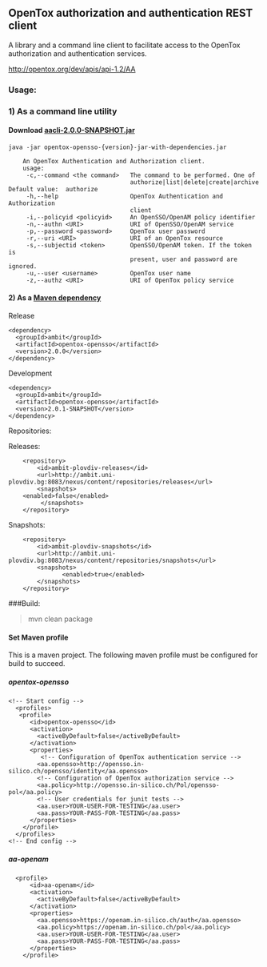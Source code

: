 ## OpenTox authorization and authentication REST client

A library and a command line client to facilitate access to the OpenTox authorization and authentication services.

http://opentox.org/dev/apis/api-1.2/AA

### Usage:


### 1) As a command line utility

#### Download [aacli-2.0.0-SNAPSHOT.jar](http://sourceforge.net/projects/ambit/files/opentox-aa-cli/aacli-2.0.0-SNAPSHOT.jar/download)



````
java -jar opentox-opensso-{version}-jar-with-dependencies.jar

	An OpenTox Authentication and Authorization client.
	usage: 
	 -c,--command <the command>   The command to be performed. One of
	                              authorize|list|delete|create|archive Default value:  authorize
	 -h,--help                    OpenTox Authentication and Authorization
	                              client
	 -i,--policyid <policyid>     An OpenSSO/OpenAM policy identifier
	 -n,--authn <URI>             URI of OpenSSO/OpenAM service 
	 -p,--password <password>     OpenTox user password
	 -r,--uri <URI>               URI of an OpenTox resource
	 -s,--subjectid <token>       OpenSSO/OpenAM token. If the token is
	                              present, user and password are ignored.
	 -u,--user <username>         OpenTox user name
	 -z,--authz <URI>             URI of OpenTox policy service 
````

#### 2) As a [Maven dependency](http://ambit.uni-plovdiv.bg:8083/nexus/index.html#nexus-search;gav~ambit~opentox-opensso~~~)

Release 

```
<dependency>
  <groupId>ambit</groupId>
  <artifactId>opentox-opensso</artifactId>
  <version>2.0.0</version>
</dependency>
```

Development

```
<dependency>
  <groupId>ambit</groupId>
  <artifactId>opentox-opensso</artifactId>
  <version>2.0.1-SNAPSHOT</version>
</dependency>
```

Repositories:

Releases:
````
    <repository>
        <id>ambit-plovdiv-releases</id>
        <url>http://ambit.uni-plovdiv.bg:8083/nexus/content/repositories/releases</url>
        <snapshots>
  	<enabled>false</enabled>
         </snapshots>
    </repository>
````

Snapshots:
````
    <repository>
        <id>ambit-plovdiv-snapshots</id>
        <url>http://ambit.uni-plovdiv.bg:8083/nexus/content/repositories/snapshots</url>
        <snapshots>
               <enabled>true</enabled>
        </snapshots>
    </repository>
````

###Build:

>mvn clean package

#### Set Maven profile

This is a maven project. The following maven profile must be configured for build to succeed.

##### opentox-opensso
````
<!-- Start config -->
  <profiles>
   <profile>
      <id>opentox-opensso</id>
      <activation>
        <activeByDefault>false</activeByDefault>
      </activation>
      <properties>
         <!-- Configuration of OpenTox authentication service -->
	    <aa.opensso>http://opensso.in-silico.ch/opensso/identity</aa.opensso>
		<!-- Configuration of OpenTox authorization service -->
        <aa.policy>http://opensso.in-silico.ch/Pol/opensso-pol</aa.policy>
		<!-- User credentials for junit tests -->
        <aa.user>YOUR-USER-FOR-TESTING</aa.user>
        <aa.pass>YOUR-PASS-FOR-TESTING</aa.pass>
      </properties>
    </profile>
  </profiles>
<!-- End config -->
````

##### aa-openam

````
  <profile>
      <id>aa-openam</id>
      <activation>
        <activeByDefault>false</activeByDefault>
      </activation>
      <properties>
        <aa.opensso>https://openam.in-silico.ch/auth</aa.opensso>
        <aa.policy>https://openam.in-silico.ch/pol</aa.policy>
        <aa.user>YOUR-USER-FOR-TESTING</aa.user>
        <aa.pass>YOUR-PASS-FOR-TESTING</aa.pass>
      </properties>
    </profile>
````
